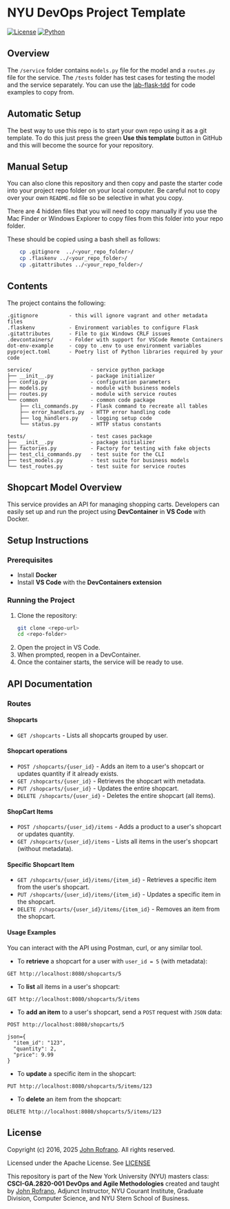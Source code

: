 # NYU DevOps Project Template

[![License](https://img.shields.io/badge/License-Apache_2.0-blue.svg)](https://opensource.org/licenses/Apache-2.0)
[![Python](https://img.shields.io/badge/Language-Python-blue.svg)](https://python.org/)

## Overview

The `/service` folder contains `models.py` file for the model and a `routes.py` file for the service. The `/tests` folder has test cases for testing the model and the service separately. You can use the [lab-flask-tdd](https://github.com/nyu-devops/lab-flask-tdd) for code examples to copy from.

## Automatic Setup

The best way to use this repo is to start your own repo using it as a git template. To do this just press the green **Use this template** button in GitHub and this will become the source for your repository.

## Manual Setup

You can also clone this repository and then copy and paste the starter code into your project repo folder on your local computer. Be careful not to copy over your own `README.md` file so be selective in what you copy.

There are 4 hidden files that you will need to copy manually if you use the Mac Finder or Windows Explorer to copy files from this folder into your repo folder.

These should be copied using a bash shell as follows:

```bash
    cp .gitignore  ../<your_repo_folder>/
    cp .flaskenv ../<your_repo_folder>/
    cp .gitattributes ../<your_repo_folder>/
```

## Contents

The project contains the following:

```text
.gitignore          - this will ignore vagrant and other metadata files
.flaskenv           - Environment variables to configure Flask
.gitattributes      - File to gix Windows CRLF issues
.devcontainers/     - Folder with support for VSCode Remote Containers
dot-env-example     - copy to .env to use environment variables
pyproject.toml      - Poetry list of Python libraries required by your code

service/                   - service python package
├── __init__.py            - package initializer
├── config.py              - configuration parameters
├── models.py              - module with business models
├── routes.py              - module with service routes
└── common                 - common code package
    ├── cli_commands.py    - Flask command to recreate all tables
    ├── error_handlers.py  - HTTP error handling code
    ├── log_handlers.py    - logging setup code
    └── status.py          - HTTP status constants

tests/                     - test cases package
├── __init__.py            - package initializer
├── factories.py           - Factory for testing with fake objects
├── test_cli_commands.py   - test suite for the CLI
├── test_models.py         - test suite for business models
└── test_routes.py         - test suite for service routes
```

## Shopcart Model Overview

This service provides an API for managing shopping carts. Developers can easily set up and run the project using **DevContainer** in **VS Code** with Docker.

## Setup Instructions

### Prerequisites
- Install **Docker**
- Install **VS Code** with the **DevContainers extension**

### Running the Project
1. Clone the repository:
   ```sh
   git clone <repo-url>
   cd <repo-folder>
2. Open the project in VS Code.
3. When prompted, reopen in a DevContainer.
4. Once the container starts, the service will be ready to use.

## API Documentation

### Routes

#### Shopcarts
- `GET /shopcarts` - Lists all shopcarts grouped by user.

#### Shopcart operations

- `POST /shopcarts/{user_id}` - Adds an item to a user's shopcart or updates quantity if it already exists.
- `GET /shopcarts/{user_id}` - Retrieves the shopcart with metadata.
- `PUT /shopcarts/{user_id}` - Updates the entire shopcart.
- `DELETE /shopcarts/{user_id}` - Deletes the entire shopcart (all items).

#### ShopCart Items

- `POST /shopcarts/{user_id}/items` - Adds a product to a user's shopcart or updates quantity.
- `GET /shopcarts/{user_id}/items` - Lists all items in the user's shopcart (without metadata).

#### Specific Shopcart Item

- `GET /shopcarts/{user_id}/items/{item_id}` - Retrieves a specific item from the user's shopcart.
- `PUT /shopcarts/{user_id}/items/{item_id}` - Updates a specific item in the shopcart.
- `DELETE /shopcarts/{user_id}/items/{item_id}` - Removes an item from the shopcart.

#### Usage Examples

You can interact with the API using Postman, curl, or any similar tool.

- To **retrieve** a shopcart for a user with `user_id = 5` (with metadata):

```GET http://localhost:8080/shopcarts/5```

- To **list** all items in a user's shopcart:

```GET http://localhost:8080/shopcarts/5/items```

- To **add an item** to a user's shopcart, send a `POST` request with `JSON` data:
 
```POST http://localhost:8080/shopcarts/5```

```
json={
  "item_id": "123",
  "quantity": 2,
  "price": 9.99
}
```

- To **update** a specific item in the shopcart:

```PUT http://localhost:8080/shopcarts/5/items/123```

- To **delete** an item from the shopcart:

```DELETE http://localhost:8080/shopcarts/5/items/123```

## License

Copyright (c) 2016, 2025 [John Rofrano](https://www.linkedin.com/in/JohnRofrano/). All rights reserved.

Licensed under the Apache License. See [LICENSE](LICENSE)

This repository is part of the New York University (NYU) masters class: **CSCI-GA.2820-001 DevOps and Agile Methodologies** created and taught by [John Rofrano](https://cs.nyu.edu/~rofrano/), Adjunct Instructor, NYU Courant Institute, Graduate Division, Computer Science, and NYU Stern School of Business.
